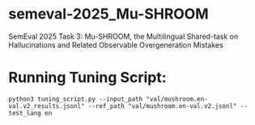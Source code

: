 # semeval-2025_Mu-SHROOM
SemEval 2025 Task 3: Mu-SHROOM, the Multilingual Shared-task on Hallucinations and Related Observable Overgeneration Mistakes

# Running Tuning Script:
```
python3 tuning_script.py --input_path "val/mushroom.en-val.v2_results.jsonl" --ref_path "val/mushroom.en-val.v2.jsonl" --test_lang en
```